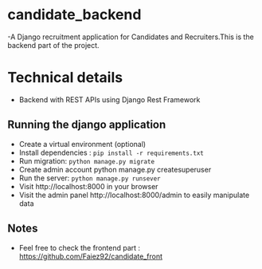 # candidate_backend
-A Django recruitment application for Candidates and Recruiters.This is the backend part of the project.

# Technical details

- Backend with REST APIs using Django Rest Framework


## Running the django application

- Create a virtual environment (optional)
- Install dependencies : `pip install -r requirements.txt`
- Run migration: `python manage.py migrate`
- Create admin account python manage.py createsuperuser
- Run the server: `python manage.py runsever`
- Visit http://localhost:8000 in your browser
- Visit the admin panel http://localhost:8000/admin to easily manipulate data

## Notes
- Feel free to check the frontend part : https://github.com/Faiez92/candidate_front
